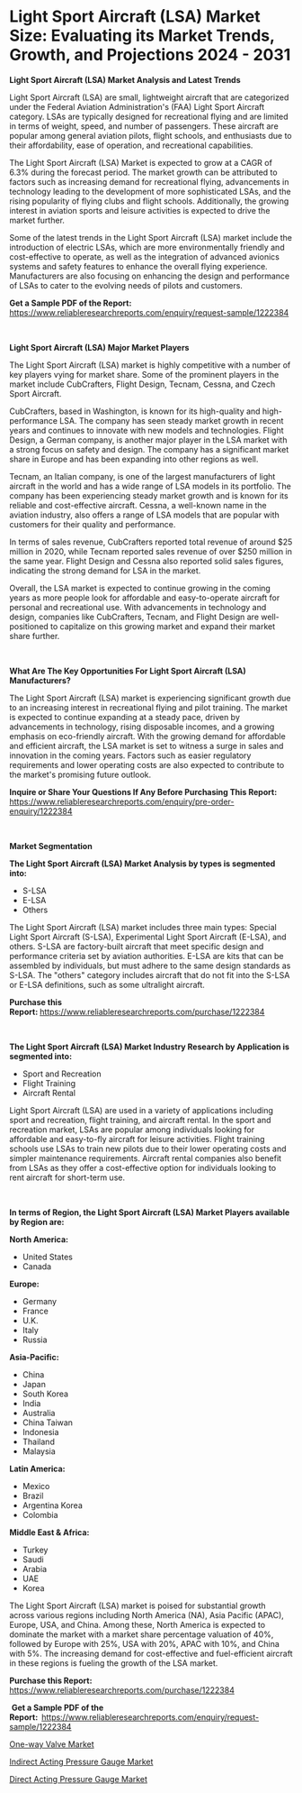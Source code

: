 <p><h1>Light Sport Aircraft (LSA) Market Size: Evaluating its Market Trends, Growth, and Projections 2024 - 2031</h1></p><p><strong>Light Sport Aircraft (LSA) Market Analysis and Latest Trends</strong></p>
<p><p>Light Sport Aircraft (LSA) are small, lightweight aircraft that are categorized under the Federal Aviation Administration's (FAA) Light Sport Aircraft category. LSAs are typically designed for recreational flying and are limited in terms of weight, speed, and number of passengers. These aircraft are popular among general aviation pilots, flight schools, and enthusiasts due to their affordability, ease of operation, and recreational capabilities.</p><p>The Light Sport Aircraft (LSA) Market is expected to grow at a CAGR of 6.3% during the forecast period. The market growth can be attributed to factors such as increasing demand for recreational flying, advancements in technology leading to the development of more sophisticated LSAs, and the rising popularity of flying clubs and flight schools. Additionally, the growing interest in aviation sports and leisure activities is expected to drive the market further.</p><p>Some of the latest trends in the Light Sport Aircraft (LSA) market include the introduction of electric LSAs, which are more environmentally friendly and cost-effective to operate, as well as the integration of advanced avionics systems and safety features to enhance the overall flying experience. Manufacturers are also focusing on enhancing the design and performance of LSAs to cater to the evolving needs of pilots and customers.</p></p>
<p><strong>Get a Sample PDF of the Report:&nbsp;</strong> <a href="https://www.reliableresearchreports.com/enquiry/request-sample/1222384">https://www.reliableresearchreports.com/enquiry/request-sample/1222384</a></p>
<p>&nbsp;</p>
<p><strong>Light Sport Aircraft (LSA) Major Market Players</strong></p>
<p><p>The Light Sport Aircraft (LSA) market is highly competitive with a number of key players vying for market share. Some of the prominent players in the market include CubCrafters, Flight Design, Tecnam, Cessna, and Czech Sport Aircraft.</p><p>CubCrafters, based in Washington, is known for its high-quality and high-performance LSA. The company has seen steady market growth in recent years and continues to innovate with new models and technologies. Flight Design, a German company, is another major player in the LSA market with a strong focus on safety and design. The company has a significant market share in Europe and has been expanding into other regions as well.</p><p>Tecnam, an Italian company, is one of the largest manufacturers of light aircraft in the world and has a wide range of LSA models in its portfolio. The company has been experiencing steady market growth and is known for its reliable and cost-effective aircraft. Cessna, a well-known name in the aviation industry, also offers a range of LSA models that are popular with customers for their quality and performance.</p><p>In terms of sales revenue, CubCrafters reported total revenue of around $25 million in 2020, while Tecnam reported sales revenue of over $250 million in the same year. Flight Design and Cessna also reported solid sales figures, indicating the strong demand for LSA in the market.</p><p>Overall, the LSA market is expected to continue growing in the coming years as more people look for affordable and easy-to-operate aircraft for personal and recreational use. With advancements in technology and design, companies like CubCrafters, Tecnam, and Flight Design are well-positioned to capitalize on this growing market and expand their market share further.</p></p>
<p>&nbsp;</p>
<p><strong>What Are The Key Opportunities For Light Sport Aircraft (LSA) Manufacturers?</strong></p>
<p><p>The Light Sport Aircraft (LSA) market is experiencing significant growth due to an increasing interest in recreational flying and pilot training. The market is expected to continue expanding at a steady pace, driven by advancements in technology, rising disposable incomes, and a growing emphasis on eco-friendly aircraft. With the growing demand for affordable and efficient aircraft, the LSA market is set to witness a surge in sales and innovation in the coming years. Factors such as easier regulatory requirements and lower operating costs are also expected to contribute to the market's promising future outlook.</p></p>
<p><strong>Inquire or Share Your Questions If Any Before Purchasing This Report:</strong> <a href="https://www.reliableresearchreports.com/enquiry/pre-order-enquiry/1222384">https://www.reliableresearchreports.com/enquiry/pre-order-enquiry/1222384</a></p>
<p>&nbsp;</p>
<p><strong>Market Segmentation</strong></p>
<p><strong>The Light Sport Aircraft (LSA) Market Analysis by types is segmented into:</strong></p>
<p><ul><li>S-LSA</li><li>E-LSA</li><li>Others</li></ul></p>
<p><p>The Light Sport Aircraft (LSA) market includes three main types: Special Light Sport Aircraft (S-LSA), Experimental Light Sport Aircraft (E-LSA), and others. S-LSA are factory-built aircraft that meet specific design and performance criteria set by aviation authorities. E-LSA are kits that can be assembled by individuals, but must adhere to the same design standards as S-LSA. The "others" category includes aircraft that do not fit into the S-LSA or E-LSA definitions, such as some ultralight aircraft.</p></p>
<p><strong>Purchase this Report:&nbsp;</strong><a href="https://www.reliableresearchreports.com/purchase/1222384">https://www.reliableresearchreports.com/purchase/1222384</a></p>
<p>&nbsp;</p>
<p><strong>The Light Sport Aircraft (LSA) Market Industry Research by Application is segmented into:</strong></p>
<p><ul><li>Sport and Recreation</li><li>Flight Training</li><li>Aircraft Rental</li></ul></p>
<p><p>Light Sport Aircraft (LSA) are used in a variety of applications including sport and recreation, flight training, and aircraft rental. In the sport and recreation market, LSAs are popular among individuals looking for affordable and easy-to-fly aircraft for leisure activities. Flight training schools use LSAs to train new pilots due to their lower operating costs and simpler maintenance requirements. Aircraft rental companies also benefit from LSAs as they offer a cost-effective option for individuals looking to rent aircraft for short-term use.</p></p>
<p>&nbsp;</p>
<p><strong>In terms of Region, the Light Sport Aircraft (LSA) Market Players available by Region are:</strong></p>
<p>
    <p> <strong> North America: </strong>
        <ul>
            <li>United States</li>
            <li>Canada</li>
        </ul>
        </p> 
    <p> <strong> Europe: </strong>
        <ul>
            <li>Germany</li>
            <li>France</li>
            <li>U.K.</li>
            <li>Italy</li>
            <li>Russia</li>
        </ul>
        </p> 
    <p> <strong> Asia-Pacific: </strong>
        <ul>
            <li>China</li>
            <li>Japan</li>
            <li>South Korea</li>
            <li>India</li>
            <li>Australia</li>
            <li>China Taiwan</li>
            <li>Indonesia</li>
            <li>Thailand</li>
            <li>Malaysia</li>
        </ul>
        </p> 
    <p> <strong> Latin America: </strong>
        <ul>
            <li>Mexico</li>
            <li>Brazil</li>
            <li>Argentina Korea</li>
            <li>Colombia</li>
        </ul>
        </p> 
    <p> <strong> Middle East & Africa: </strong>
        <ul>
            <li>Turkey</li>
            <li>Saudi</li>
            <li>Arabia</li>
            <li>UAE</li>
            <li>Korea</li>
        </ul>
    </p>
    </p>
<p><p>The Light Sport Aircraft (LSA) market is poised for substantial growth across various regions including North America (NA), Asia Pacific (APAC), Europe, USA, and China. Among these, North America is expected to dominate the market with a market share percentage valuation of 40%, followed by Europe with 25%, USA with 20%, APAC with 10%, and China with 5%. The increasing demand for cost-effective and fuel-efficient aircraft in these regions is fueling the growth of the LSA market.</p></p>
<p><strong>Purchase this Report: </strong><a href="https://www.reliableresearchreports.com/purchase/1222384">https://www.reliableresearchreports.com/purchase/1222384</a></p>
<p>&nbsp;<strong>Get a Sample PDF of the Report:&nbsp;&nbsp;</strong><a href="https://www.reliableresearchreports.com/enquiry/request-sample/1222384">https://www.reliableresearchreports.com/enquiry/request-sample/1222384</a></p>
<p><strong></strong></p>
<p><p><a href="https://view.publitas.com/reportprime-1/decoding-the-one-way-valve-market-a-deep-dive-into-the-latest-market-trends-market-segmentation-and-competitive-analysis/">One-way Valve Market</a></p><p><a href="https://view.publitas.com/reportprime-1/indirect-acting-pressure-gauge-market-insights-market-players-and-forecast-till-2030/">Indirect Acting Pressure Gauge Market</a></p><p><a href="https://view.publitas.com/reportprime-1/direct-acting-pressure-gauge-market-size-evaluating-its-market-trends-growth-and-projections-2023-2030/">Direct Acting Pressure Gauge Market</a></p></p>